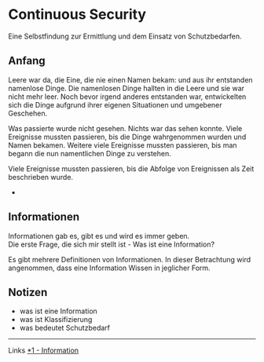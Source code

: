 # Continuous Security
Eine Selbstfindung zur Ermittlung und dem Einsatz von Schutzbedarfen.

## Anfang
Leere war da, die Eine, die nie einen Namen bekam: und aus ihr entstanden namenlose Dinge.
Die namenlosen Dinge hallten in die Leere und sie war nicht mehr leer.
Noch bevor irgend anderes entstanden war, entwickelten sich die Dinge aufgrund ihrer eigenen 
Situationen und umgebener Geschehen. 

Was passierte wurde nicht gesehen. Nichts war das sehen konnte.
Viele Ereignisse mussten passieren, bis die Dinge wahrgenommen wurden und Namen bekamen.
Weitere viele Ereignisse mussten passieren, bis man begann die nun namentlichen Dinge zu verstehen.


Viele Ereignisse mussten passieren, bis die Abfolge von Ereignissen als Zeit beschrieben wurde. 


- 




## Informationen
Informationen gab es, gibt es und wird es immer geben.\
Die erste Frage, die sich mir stellt ist - Was ist eine Information?

Es gibt mehrere Definitionen von Informationen. In dieser Betrachtung wird angenommen, dass eine Information 
Wissen in jeglicher Form. 

## Notizen
- was ist eine Information
- was ist Klassifizierung
- was bedeutet Schutzbedarf


-----
Links
[*1 - Information](https://de.wikipedia.org/wiki/Information) 